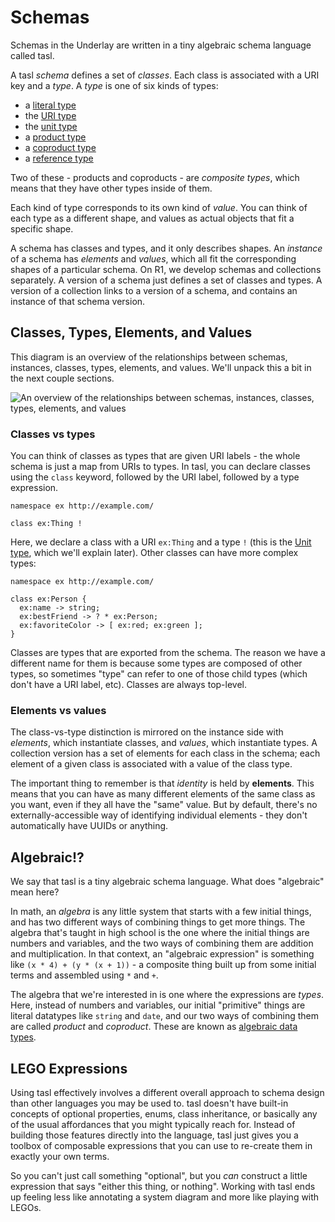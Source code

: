 # Schemas

Schemas in the Underlay are written in a tiny algebraic schema language called tasl.

A tasl _schema_ defines a set of _classes_. Each class is associated with a URI key and a _type_. A _type_ is one of six kinds of types:

- a [literal type](schemas/literals)
- the [URI type](schemas/uris)
- the [unit type](schemas/units)
- a [product type](schemas/products)
- a [coproduct type](schemas/coproducts)
- a [reference type](schemas/references)

Two of these - products and coproducts - are _composite types_, which means that they have other types inside of them.

Each kind of type corresponds to its own kind of _value_. You can think of each type as a different shape, and values as actual objects that fit a specific shape.

A schema has classes and types, and it only describes shapes. An _instance_ of a schema has _elements_ and _values_, which all fit the corresponding shapes of a particular schema. On R1, we develop schemas and collections separately. A version of a schema just defines a set of classes and types. A version of a collection links to a version of a schema, and contains an instance of that schema version.

## Classes, Types, Elements, and Values

This diagram is an overview of the relationships between schemas, instances, classes, types, elements, and values. We'll unpack this a bit in the next couple sections.

![An overview of the relationships between schemas, instances, classes, types, elements, and values](/collection-diagram.svg)

### Classes vs types

You can think of classes as types that are given URI labels - the whole schema is just a map from URIs to types. In tasl, you can declare classes using the `class` keyword, followed by the URI label, followed by a type expression.

```tasl
namespace ex http://example.com/

class ex:Thing !
```

Here, we declare a class with a URI `ex:Thing` and a type `!` (this is the [Unit type](schemas/units), which we'll explain later). Other classes can have more complex types:

```tasl
namespace ex http://example.com/

class ex:Person {
  ex:name -> string;
  ex:bestFriend -> ? * ex:Person;
  ex:favoriteColor -> [ ex:red; ex:green ];
}
```

Classes are types that are exported from the schema. The reason we have a different name for them is because some types are composed of other types, so sometimes "type" can refer to one of those child types (which don't have a URI label, etc). Classes are always top-level.

### Elements vs values

The class-vs-type distinction is mirrored on the instance side with _elements_, which instantiate classes, and _values_, which instantiate types. A collection version has a set of elements for each class in the schema; each element of a given class is associated with a value of the class type.

The important thing to remember is that _identity_ is held by **elements**. This means that you can have as many different elements of the same class as you want, even if they all have the "same" value. But by default, there's no externally-accessible way of identifying individual elements - they don't automatically have UUIDs or anything.

## Algebraic!?

We say that tasl is a tiny algebraic schema language. What does "algebraic" mean here?

In math, an _algebra_ is any little system that starts with a few initial things, and has two different ways of combining things to get more things. The algebra that's taught in high school is the one where the initial things are numbers and variables, and the two ways of combining them are addition and multiplication. In that context, an "algebraic expression" is something like `(x * 4) + (y * (x + 1))` - a composite thing built up from some initial terms and assembled using `*` and `+`.

The algebra that we're interested in is one where the expressions are _types_. Here, instead of numbers and variables, our initial "primitive" things are literal datatypes like `string` and `date`, and our two ways of combining them are called _product_ and _coproduct_. These are known as [algebraic data types](https://en.wikipedia.org/wiki/Algebraic_data_type).

## LEGO Expressions

Using tasl effectively involves a different overall approach to schema design than other languages you may be used to. tasl doesn't have built-in concepts of optional properties, enums, class inheritance, or basically any of the usual affordances that you might typically reach for. Instead of building those features directly into the language, tasl just gives you a toolbox of composable expressions that you can use to re-create them in exactly your own terms.

So you can't just call something "optional", but you _can_ construct a little expression that says "either this thing, or nothing". Working with tasl ends up feeling less like annotating a system diagram and more like playing with LEGOs.
